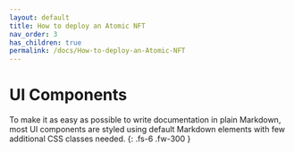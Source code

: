 ```yaml
---
layout: default
title: How to deploy an Atomic NFT
nav_order: 3
has_children: true
permalink: /docs/How-to-deploy-an-Atomic-NFT
---
```


# UI Components

To make it as easy as possible to write documentation in plain Markdown, most UI components are styled using default Markdown elements with few additional CSS classes needed.
{: .fs-6 .fw-300 }
